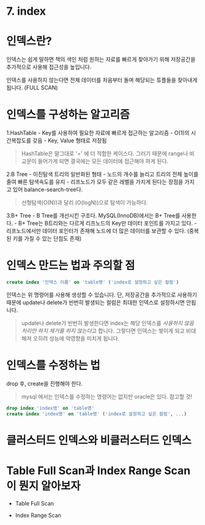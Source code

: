 # 7. index

# 인덱스란?

인덱스는 쉽게 말하면 책의 색인 처럼 원하는 자료를 빠르게 찾아가기 위해 저장공간을 추가적으로 사용해 접근성을 높입니다.

인덱스를 사용하지 않는다면 전체 데이터를 처음부터 돌며 해당되는 튜플들을 찾아내게 됩니다. (FULL SCAN)

# 인덱스를 구성하는 알고리즘

1.HashTable
    - Key를 사용하여 필요한 자료에 빠르게 접근하는 알고리즘
    - O(1)의 시간복잡도를 갖음
    - Key, Value 형태로 저장됨
> HashTable은 말그대로 '=' 에 더 적합한 케이스다. 그러기 때문에 range나 비교문이 들어가게 되면 결국에는 모든 데이터에 접근해야 하게 된다.

2.B Tree
    - 이진탐색 트리의 일반화된 형태
    - 노드의 개수를 늘리고 트리의 전체 높이를 줄여 빠른 탐색속도를 유지
    - 리프노드가 모두 같은 레벨을 가지게 된다는 장점을 가지고 있어 balance-search-tree다.
> 선형탐색(O(N))과 달리 (O(logN))으로 탐색이 가능하다.

3.B+ Tree
    - B Tree를 개선시킨 구조다. MySQL(InnoDB)에서는 B+ Tree를 사용한다.
    - B+ Tree는 B트리와는 다르게 리프노드의 Key만 데이터 포인트를 가지고 있다.
    - 리프노드에서만 데이터 포인터가 존재해 노드에 더 많은 데이터를 보관할 수 있다. (중복된 키를 가질 수 있는 단점도 존재)

# 인덱스 만드는 법과 주의할 점

```sql
create index '인덱스 이름' on 'table명' ('index로 설정하고 싶은 컬럼')
```

인덱스는 위 명령어를 사용해 생성할 수 있습니다. 단, 저장공간을 추가적으로 사용하기 때문에 update나 delete가 빈번히 발생되는 컬럼은 최대한 인덱스로 설정하시면 안됩니다.
> update나 delete가 빈번히 발생한다면 index는 해당 인덱스를 *사용하지 않음 처리만 하지 제거를 하지 않는다*고 합니다. 그렇다면 인덱스는 쌓이게 되고 비대해져 오히려 성능에 악영향을 미치게 됩니다.

# 인덱스를 수정하는 법

drop 후, create을 진행해야 한다.
> mysql 에서는 인덱스를 수정하는 명령어는 없지만 oracle은 있다. 참고할 것!

```sql
drop index 'index명' on 'table명'
create index 'index명' on 'table명' ('index로 설정하고 싶은 컬럼', ...)
```

# 클러스터드 인덱스와 비클러스터드 인덱스



# Table Full Scan과 Index Range Scan이 뭔지 알아보자

* Table Full Scan


* Index Range Scan